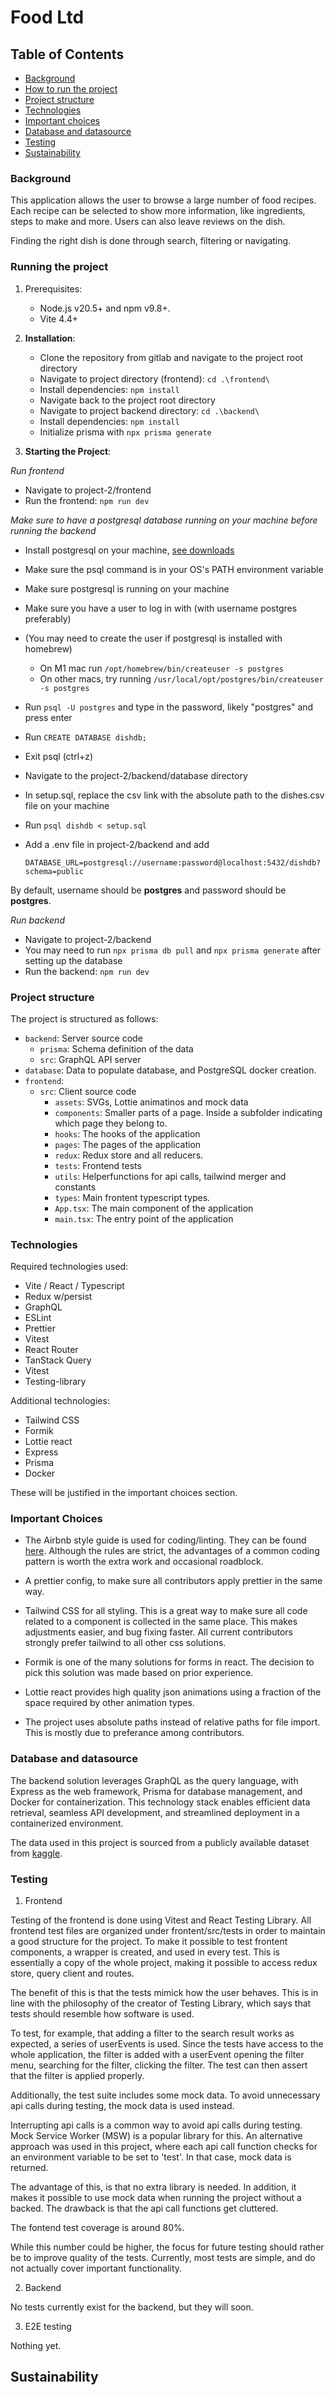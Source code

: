 # Food Ltd

## Table of Contents

- [Background](#background)
- [How to run the project](#running)
- [Project structure](#structure)
- [Technologies](#technologies)
- [Important choices](#choices)
- [Database and datasource](#database)
- [Testing](#testing)
- [Sustainability](#sustainability)

<a name="background"></a>

### Background

This application allows the user to browse a large number of food recipes. Each recipe can be selected to show more information, like ingredients, steps to make and more. Users can also leave reviews on the dish.

Finding the right dish is done through search, filtering or navigating. 

<a name="running"></a>

### Running the project

1. Prerequisites:

   - Node.js v20.5+ and npm v9.8+.
   - Vite 4.4+

2. **Installation**:

   - Clone the repository from gitlab and navigate to the project root directory
   - Navigate to project directory (frontend): `cd .\frontend\`
   - Install dependencies: `npm install`
   - Navigate back to the project root directory
   - Navigate to project backend directory: `cd .\backend\`
   - Install dependencies: `npm install`
   - Initialize prisma with `npx prisma generate`

3. **Starting the Project**:

_Run frontend_

- Navigate to project-2/frontend
- Run the frontend: `npm run dev`

_Make sure to have a postgresql database running on your machine before running the backend_

- Install postgresql on your machine, <a href="https://www.postgresql.org/download">see downloads</a>
- Make sure the psql command is in your OS's PATH environment variable
- Make sure postgresql is running on your machine
- Make sure you have a user to log in with (with username postgres preferably)
- (You may need to create the user if postgresql is installed with homebrew)
  - On M1 mac run `/opt/homebrew/bin/createuser -s postgres`
  - On other macs, try running `/usr/local/opt/postgres/bin/createuser -s postgres`
- Run `psql -U postgres` and type in the password, likely "postgres" and press enter
- Run `CREATE DATABASE dishdb;`
- Exit psql (ctrl+z)
- Navigate to the project-2/backend/database directory
- In setup.sql, replace the csv link with the absolute path to the dishes.csv file on your machine
- Run `psql dishdb < setup.sql`
- Add a .env file in project-2/backend and add

      DATABASE_URL=postgresql://username:password@localhost:5432/dishdb?schema=public

By default, username should be **postgres** and password should be **postgres**.

_Run backend_

- Navigate to project-2/backend
- You may need to run `npx prisma db pull` and `npx prisma generate` after setting up the database
- Run the backend: `npm run dev`


<a name="structure"></a>

### Project structure

The project is structured as follows:

- `backend`: Server source code
    - `prisma`: Schema definition of the data  
    - `src`: GraphQL API server
- `database`: Data to populate database, and PostgreSQL docker creation.  
- `frontend`:
    - `src`: Client source code
        - `assets`: SVGs, Lottie animatinos and mock data
        - `components`: Smaller parts of a page. Inside a subfolder indicating which page they belong to. 
        - `hooks`: The hooks of the application
        - `pages`: The pages of the application
        - `redux`: Redux store and all reducers.
        - `tests`: Frontend tests
        - `utils`: Helperfunctions for api calls, tailwind merger and constants
        - `types`: Main frontent typescript types.
        - `App.tsx`: The main component of the application
        - `main.tsx`: The entry point of the application

<a name="technologies"></a>

### Technologies

Required technologies used: 

- Vite / React / Typescript
- Redux w/persist
- GraphQL
- ESLint
- Prettier
- Vitest
- React Router
- TanStack Query
- Vitest
- Testing-library

Additional technologies: 

- Tailwind CSS
- Formik
- Lottie react
- Express
- Prisma
- Docker

These will be justified in the important choices section.

### Important Choices 
<a name="choices"></a>

- The Airbnb style guide is used for coding/linting. They can be found
[here](https://github.com/airbnb/javascript). Although the rules are strict, the advantages of a common coding pattern is worth the extra work and occasional roadblock.

- A prettier config, to make sure all contributors apply prettier in the same way. 

- Tailwind CSS for all styling. This is a great way to make sure all code related to a component is collected in the same place. This makes adjustments easier, and bug fixing faster. All current contributors strongly prefer tailwind to all other css solutions. 

- Formik is one of the many solutions for forms in react. The decision to pick this solution was made based on prior experience.

- Lottie react provides high quality json animations using a fraction of the space required by other animation types. 

- The project uses absolute paths instead of relative paths for file import. This is mostly due to preferance among contributors. 


<a name="database"></a>

### Database and datasource

The backend solution leverages GraphQL as the query language, with Express as the web framework, Prisma for database management, and Docker for containerization. This technology stack enables efficient data retrieval, seamless API development, and streamlined deployment in a containerized environment.

The data used in this project is sourced from a publicly available dataset from [kaggle](https://www.kaggle.com/datasets/pes12017000148/food-ingredients-and-recipe-dataset-with-images').


<a name="testing"></a>

### Testing

1. Frontend

Testing of the frontend is done using Vitest and React Testing Library. All frontend test files are organized under frontent/src/tests in order to maintain a good structure for the project.
To make it possible to test frontent components, a wrapper is created, and used in every test. This is essentially a copy of the whole project, making it possible to access redux store, query client and routes. 

The benefit of this is that the tests mimick how the user behaves. This is in line with the philosophy of the creator of Testing Library, which says that tests should resemble how software is used. 

To test, for example, that adding a filter to the search result works as expected, a series of userEvents is used. Since the tests have access to the whole application, the filter is added with a userEvent opening the filter menu, searching for the filter, clicking the filter. The test can then assert that the filter is applied properly. 

Additionally, the test suite includes some mock data. To avoid unnecessary api calls during testing, the mock data is used instead. 

Interrupting api calls is a common way to avoid api calls during testing. Mock Service Worker (MSW) is a popular library for this. An alternative approach was used in this project, where each api call function checks for an environment variable to be set to 'test'. In that case, mock data is returned. 

The advantage of this, is that no extra library is needed. In addition, it makes it possible to use mock data when running the project without a backed. The drawback is that the api call functions get cluttered.

The fontend test coverage is around 80%.

While this number could be higher, the focus for future testing should rather be to improve quality of the tests. Currently, most tests are simple, and do not actually cover important functionality.

2. Backend

No tests currently exist for the backend, but they will soon.

3. E2E testing

Nothing yet.


<a name="sustainability"></a>

## Sustainability


